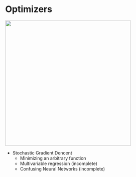 # Optimizers

<img src="https://github.com/Jaewan-Yun/optimizer-visualization/raw/master/figures/movie12.gif" onmouseover="Copyright Jaewan_Yun" width=400 heigh=400>

* Stochastic Gradient Dencent
  * Minimizing an arbitrary function
  * Multivariable regression (incomplete)
  * Confusing Neural Networks (incomplete)
